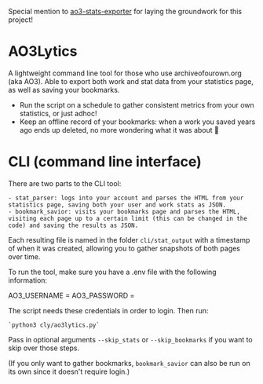 Special mention to [ao3-stats-exporter](https://github.com/Mircoxi/ao3-stats-exporter) for laying the groundwork for this project!

# AO3Lytics

A lightweight command line tool for those who use archiveofourown.org (aka AO3).
Able to export both work and stat data from your statistics page, as well as saving your bookmarks.

- Run the script on a schedule to gather consistent metrics from your own statistics, or just adhoc!
- Keep an offline record of your bookmarks: when a work you saved years ago ends up deleted, no more wondering what it was about 🤔

# CLI (command line interface)

There are two parts to the CLI tool:

    - stat_parser: logs into your account and parses the HTML from your statistics page, saving both your user and work stats as JSON.
    - bookmark_savior: visits your bookmarks page and parses the HTML, visiting each page up to a certain limit (this can be changed in the code) and saving the results as JSON.

Each resulting file is named in the folder `cli/stat_output` with a timestamp of when it was created, allowing you to gather snapshots of both pages over time.

To run the tool, make sure you have a .env file with the following information:

AO3_USERNAME =
AO3_PASSWORD =

The script needs these credentials in order to login. Then run:

    `python3 cly/ao3lytics.py`

Pass in optional arguments `--skip_stats` or `--skip_bookmarks` if you want to skip over those steps.

(If you only want to gather bookmarks, `bookmark_savior` can also be run on its own since it doesn't require login.)

<!-- - See graphs of your own statistics: fandom breakdowns by year, word count growth, etc -->

<!-- # How is data gathered & stored?

When `stat_parser.py` runs, it logs in to AO3 with your credentials and makes a requests to your own statistics page. The HTML of this page is parsed for the details of all the works within it. This data is then saved to an external .json file with a timestamp in the file name.

This .json can be fed into a metrics platform (e.g. Prometheus) or into a local database for querying.

**Note:** The web application bundled with this repo expects that the data will be accessible over MongoDB, but you can reconfigure it to your own needs.

# Does this scrape data from AO3?

It is not a 'data scraper' in the sense that it mass-downloads hundreds of pages at a time. The only data pulled is your own work and user data, which remains completely inaccesible to anyone other than yourself and whoever you choose to share it with. It also saves data relating to your bookmarks and 'marked for later' queues. Every effort is made to reduce load on AO3's servers by only fetching new data once and then saving it locally for querying.

# How do I run it?

WIP -->

